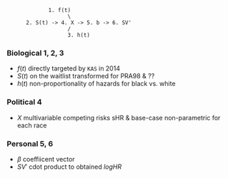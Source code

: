                  1. f(t)
                       \
          2. S(t) -> 4. X -> 5. b -> 6. SV'
                       /
                       3. h(t)


### Biological 1, 2, 3
- $f(t)$ directly targeted by `KAS` in 2014
- $S(t)$ on the waitlist transformed for PRA98 & ??
- $h(t)$ non-proportionality of hazards for black vs. white
   
### Political 4
- $X$ multivariable competing risks sHR & base-case non-parametric for each race
  
### Personal 5, 6 
- $\beta$ coeffiicent vector
- $SV'$ cdot product to obtained $logHR$
